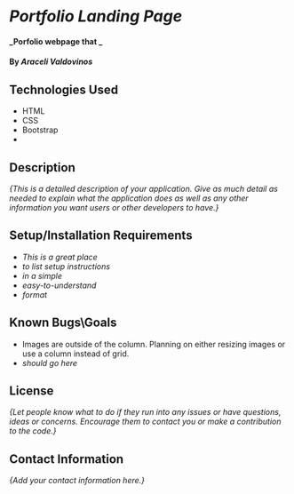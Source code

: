 # _Portfolio Landing Page_

#### _Porfolio webpage that _

#### By _Araceli Valdovinos_

## Technologies Used

* HTML
* CSS
* Bootstrap
*

## Description

_{This is a detailed description of your application. Give as much detail as needed to explain what the application does as well as any other information you want users or other developers to have.}_

## Setup/Installation Requirements

* _This is a great place_
* _to list setup instructions_
* _in a simple_
* _easy-to-understand_
* _format_


## Known Bugs\Goals

* Images are outside of the column. Planning on either resizing images or use a column instead of grid.
* _should go here_

## License

_{Let people know what to do if they run into any issues or have questions, ideas or concerns.  Encourage them to contact you or make a contribution to the code.}_

## Contact Information

_{Add your contact information here.}_